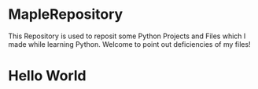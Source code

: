 # MapleRepository
This Repository is used to reposit some Python Projects and Files which I made while learning Python. Welcome to point out deficiencies of my files!

# Hello World